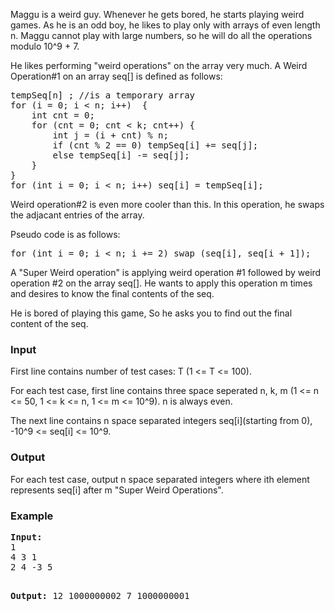 <p>Maggu is a weird guy. Whenever he gets bored, he starts playing weird games. As he is an odd boy, he likes to play only with arrays of even length n. Maggu cannot play with large numbers, so he will do all the operations modulo 10^9 + 7.
</p>

<p>He likes performing "weird operations" on the array very much. A Weird Operation#1 on an array seq[] is defined as follows:</p>

<pre>tempSeq[n] ; //is a temporary array
for (i = 0; i &lt; n; i++) &nbsp;{
    int cnt = 0;
    for (cnt = 0; cnt &lt; k; cnt++) {
        int j = (i + cnt) % n;
        if (cnt % 2 == 0) tempSeq[i] += seq[j];
        else tempSeq[i] -= seq[j];
    }
}
for (int i = 0; i &lt; n; i++) seq[i] = tempSeq[i];</pre>

<p>Weird operation#2 is even more cooler than this. In this operation, he swaps the adjacant entries of the array.</p>

<p>Pseudo code is as follows:</p>
<pre>for (int i = 0; i &lt; n; i += 2) swap (seq[i], seq[i + 1]);</pre>

<p>A "Super Weird operation" is applying weird operation #1 followed by weird operation #2 on the array seq[]. He wants to apply this operation m times and desires to know the final contents of the seq.</p>
<p>He is bored of playing this game, So he asks you to find out the final content of the seq.</p>

<h3>Input</h3>
<p>
First line contains number of test cases: T (1 &lt;= T &lt;= 100).</p>
<p>For each test case, first line contains three space seperated n, k, m (1 &lt;= n &lt;= 50, 1 &lt;= k &lt;= n, 1 &lt;= m &lt;= 10^9). n is always even.</p><p>The next line contains n space separated integers seq[i](starting from 0), -10^9 &lt;= seq[i] &lt;= 10^9.</p>

<h3>Output</h3>
<p>
For each test case, output n space separated integers where ith element represents seq[i] after m "Super Weird Operations".</p>

<h3>Example</h3>
<pre><strong>Input:</strong>
1
4 3 1
2 4 -3 5

<strong>Output:</strong>
12 1000000002 7 1000000001</pre>